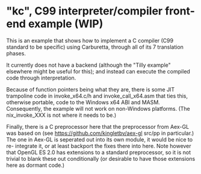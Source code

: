 # "kc", C99 interpreter/compiler front-end example (WIP)

This is an example that shows how to implement a C compiler (C99 standard
to be specific) using Carburetta, through all of its 7 translation phases.

It currently does not have a backend (although the "Tilly example" elsewhere
might be useful for this); and instead can execute the compiled code through
interpretation.

Because of function pointers being what they are, there is some JIT 
trampoline code in invoke_x64.c/h and invoke_call_x64.asm that ties this,
otherwise portable, code to the Windows x64 ABI and MASM. Consequently, the
example will not work on non-Windows platforms. (The nix_invoke_XXX is not
where it needs to be.)

Finally, there is a C preprocessor here that the preprocessor from Aex-GL was
based on (see https://github.com/kingletbv/aex-gl src/pp in particular.) The
one in Aex-GL is seperated out into its own module, it would be nice to re-
integrate it, or at least backport the fixes there into here. Note however
that OpenGL ES 2.0 has extensions to a standard preprocessor, so it is not
trivial to blank these out conditionally (or desirable to have those 
extensions here as dormant code.)
